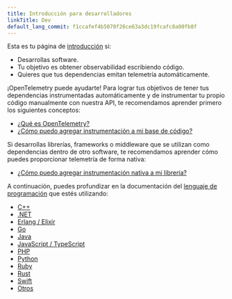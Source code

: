```yaml
---
title: Introducción para desarrolladores
linkTitle: Dev
default_lang_commit: f1ccafef4b5070f26ce63a3dc19fcafc8a00fb8f
---
```


Esta es tu página de [introducción](..) si:

- Desarrollas software.
- Tu objetivo es obtener observabilidad escribiendo código.
- Quieres que tus dependencias emitan telemetría automáticamente.

¡OpenTelemetry puede ayudarte! Para lograr tus objetivos de tener tus
dependencias instrumentadas automáticamente y de instrumentar tu propio código
manualmente con nuestra API, te recomendamos aprender primero los siguientes
conceptos:

- [¿Qué es OpenTelemetry?](../../what-is-opentelemetry/)
- [¿Cómo puedo agregar instrumentación a mi base de código?](../../concepts/instrumentation/code-based/)

Si desarrollas librerías, frameworks o middleware que se utilizan como
dependencias dentro de otro software, te recomendamos aprender cómo puedes
proporcionar telemetría de forma nativa:

- [¿Cómo puedo agregar instrumentación nativa a mi librería?](../../concepts/instrumentation/libraries/)

A continuación, puedes profundizar en la documentación del
[lenguaje de programación](../../languages/) que estés utilizando:

- [C++](../../languages/cpp/)
- [.NET](../../languages/dotnet/)
- [Erlang / Elixir](../../languages/erlang/)
- [Go](../../languages/go/)
- [Java](../../languages/java/)
- [JavaScript / TypeScript](../../languages/js/)
- [PHP](../../languages/php/)
- [Python](../../languages/python/)
- [Ruby](../../languages/ruby/)
- [Rust](../../languages/rust/)
- [Swift](../../languages/swift/)
- [Otros](../../languages/other/)
